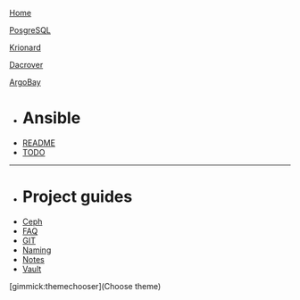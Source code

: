 [Home](index.md)

[PosgreSQL](postgresql.md)

[Krionard](krionard.md)

[Dacrover](dacrover.md)

[ArgoBay]()

  * # Ansible
  * [README](argobay/README.md)
  * [TODO](argobay/TODO.md)
  - - - -
  * # Project guides
  * [Ceph](argobay/docs/ceph.md)
  * [FAQ](argobay/docs/faq.md)
  * [GIT](argobay/docs/git.md)
  * [Naming](argobay/docs/naming.md)
  * [Notes](argobay/docs/notes.md)
  * [Vault](argobay/docs/vault.md)

[gimmick:themechooser](Choose theme)

